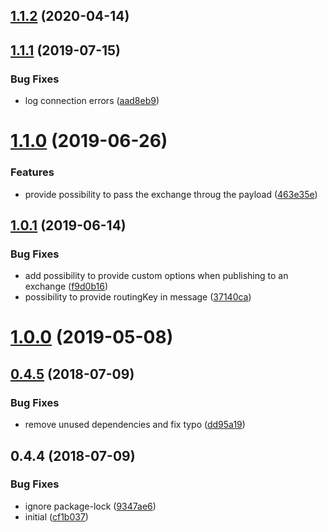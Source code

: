 ## [1.1.2](https://github.com/softwaregroup-bg/ut-port-amqp/compare/v1.1.1...v1.1.2) (2020-04-14)



## [1.1.1](https://github.com/softwaregroup-bg/ut-port-amqp/compare/v1.1.0...v1.1.1) (2019-07-15)


### Bug Fixes

* log connection errors ([aad8eb9](https://github.com/softwaregroup-bg/ut-port-amqp/commit/aad8eb9))



# [1.1.0](https://github.com/softwaregroup-bg/ut-port-amqp/compare/v1.0.1...v1.1.0) (2019-06-26)


### Features

* provide possibility to pass the exchange throug the payload ([463e35e](https://github.com/softwaregroup-bg/ut-port-amqp/commit/463e35e))



## [1.0.1](https://github.com/softwaregroup-bg/ut-port-amqp/compare/v1.0.0...v1.0.1) (2019-06-14)


### Bug Fixes

* add possibility to provide custom options when publishing to an exchange ([f9d0b16](https://github.com/softwaregroup-bg/ut-port-amqp/commit/f9d0b16))
* possibility to provide routingKey in message ([37140ca](https://github.com/softwaregroup-bg/ut-port-amqp/commit/37140ca))



# [1.0.0](https://github.com/softwaregroup-bg/ut-port-amqp/compare/v1.0.0-next.0...v1.0.0) (2019-05-08)



<a name="0.4.5"></a>
## [0.4.5](https://github.com/softwaregroup-bg/ut-port-amqp/compare/v0.4.4...v0.4.5) (2018-07-09)


### Bug Fixes

* remove unused dependencies and fix typo ([dd95a19](https://github.com/softwaregroup-bg/ut-port-amqp/commit/dd95a19))



<a name="0.4.4"></a>
## 0.4.4 (2018-07-09)


### Bug Fixes

* ignore package-lock ([9347ae6](https://github.com/softwaregroup-bg/ut-port-amqp/commit/9347ae6))
* initial ([cf1b037](https://github.com/softwaregroup-bg/ut-port-amqp/commit/cf1b037))



